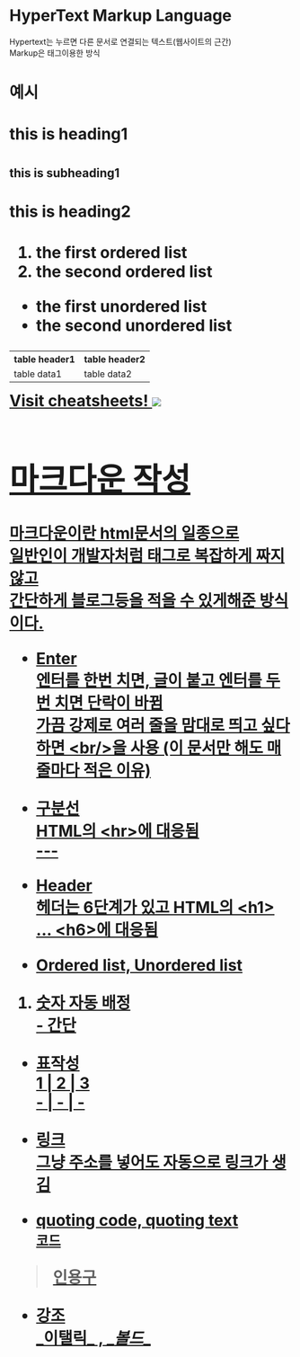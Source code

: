 # HyperText Markup Language
Hypertext는 누르면 다른 문서로 연결되는 텍스트(웹사이트의 근간)<br>
Markup은 태그이용한 방식

# 예시
<html>
  <h1>this is heading1<h1>
    <h2>this is subheading1<h2>
  <h1>this is heading2<h1>
  <ol>
    <li>the first ordered list</li>
    <li>the second ordered list</li>
  </ol>
  <ul>
    <li>the first unordered list</li>
    <li>the second unordered list</li>
  </ul>
  <table>
    <tr>
      <th>table header1</th>
      <th>table header2</th>
    </tr>
    <tr>
      <td>table data1</td>
      <td>table data2</td>
    </table>
    <a href="https://github.com/Lutris98/Cheatsheets">Visit cheatsheets!
    <img src="https://github.com/Lutris98/PersonalProject_tradingBot/Quote.png">

# 마크다운 작성
마크다운이란 html문서의 일종으로<br> 
일반인이 개발자처럼 태그로 복잡하게 짜지 않고 <br>
간단하게 블로그등을 적을 수 있게해준 방식이다.
- Enter<br/>
엔터를 한번 치면, 글이 붙고 엔터를 두번 치면 단락이 바뀜<br/>
가끔 강제로 여러 줄을 맘대로 띄고 싶다 하면 \<br/>을 사용 (이 문서만 해도 매 줄마다 적은 이유) <br/>

- 구분선<br/>
HTML의 \<hr>에 대응됨 <br/>
\---

- Header<br/>
헤더는 6단계가 있고 HTML의 \<h1> ... \<h6>에 대응됨<br/>

- Ordered list, Unordered list<br/>
1. 숫자 자동 배정<br/>
\- 간단<br/>

- 표작성<br/>
1 | 2 | 3<br/>
\- | - | -<br/>

- 링크<br/>
그냥 주소를 넣어도 자동으로 링크가 생김<br/>

- quoting code, quoting text <br/>
`코드`<br/>
> 인용구<br/>

- 강조<br/>
\_이탤릭_ , \__볼드__ <br/>
